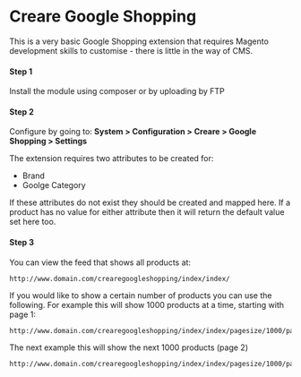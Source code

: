 # Creare Google Shopping

This is a very basic Google Shopping extension that requires Magento development skills to customise - there is little in the way of CMS.

#### Step 1
Install the module using composer or by uploading by FTP

#### Step 2
Configure by going to: **System > Configuration > Creare > Google Shopping > Settings**

The extension requires two attributes to be created for:

- Brand
- Goolge Category

If these attributes do not exist they should be created and mapped here. If a product has no value for either attribute then it will return the default value set here too.

#### Step 3

You can view the feed that shows all products at:

    http://www.domain.com/crearegoogleshopping/index/index/

If you would like to show a certain number of products you can use the following. For example this will show 1000 products at a time, starting with page 1:

    http://www.domain.com/crearegoogleshopping/index/index/pagesize/1000/page/1

The next example this will show the next 1000 products (page 2)

    http://www.domain.com/crearegoogleshopping/index/index/pagesize/1000/page/2